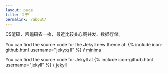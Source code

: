 ```yaml
---
layout: page
title: 关于
permalink: /about/
---
```


CS渣硕，苦逼码农一枚，最近比较关心高并发、数据存储。

You can find the source code for the Jekyll new theme at:
{% include icon-github.html username="jeky:q
ll" %} /
[minima](https://github.com/jekyll/minima)

You can find the source code for Jekyll at
{% include icon-github.html username="jekyll" %} /
[jekyll](https://github.com/jekyll/jekyll)
